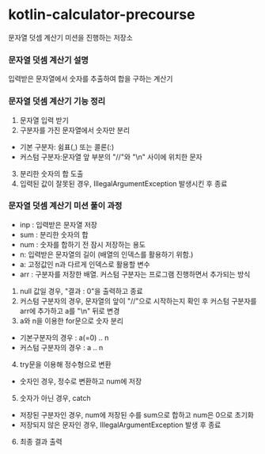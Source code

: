 # kotlin-calculator-precourse

문자열 덧셈 계산기 미션을 진행하는 저장소
### 문자열 덧셈 계산기 설명
입력받은 문자열에서 숫자를 추출하여 합을 구하는 계산기

### 문자열 덧셈 계산기 기능 정리
1. 문자열 입력 받기
2. 구분자를 가진 문자열에서 숫자만 분리
- 기본 구분자: 쉼표(,) 또는 콜론(:)
- 커스텀 구분자:문자열 앞 부분의 "//"와 "\n" 사이에 위치한 문자
3. 분리한 숫자의 합 도출
4. 입력된 값이 잘못된 경우, IllegalArgumentException 발생시킨 후 종료

### 문자열 덧셈 계산기 미션 풀이 과정
- inp : 입력받은 문자열 저장
- sum : 분리한 숫자의 합
- num : 숫자를 합하기 전 잠시 저장하는 용도
- n: 입력받은 문자열의 길이 (배열의 인덱스를 활용하기 위함.)
- a: 고정값인 n과 다르게 인덱스로 활용할 변수
- arr : 구분자를 저장한 배열. 커스텀 구분자는 프로그램 진행하면서 추가되는 방식
1. null 값일 경우, "결과 : 0"을 출력하고 종료
2. 커스텀 구분자의 경우, 문자열의 앞이 "//"으로 시작하는지 확인 후
   커스텀 구분자를 arr에 추가하고 a를 "\n" 뒤로 변경
3. a와 n을 이용한 for문으로 숫자 분리
- 기본구분자의 경우 : a(=0) .. n
- 커스텀 구분자의 경우 : a .. n
4. try문을 이용해 정수형으로 변환
- 숫자인 경우, 정수로 변환하고 num에 저장
5. 숫자가 아닌 경우, catch
- 저장된 구분자인 경우, num에 저장된 수를 sum으로 합하고 num은 0으로 초기화
- 저장되지 않은 문자인 경우, IllegalArgumentException 발생 후 종료
6. 최종 결과 출력










